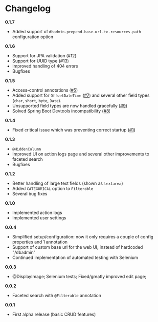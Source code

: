 # Changelog

**0.1.7**
- Added support of `dbadmin.prepend-base-url-to-resources-path` configuration option

**0.1.6**
- Support for JPA validation (#12)
- Support for UUID type (#13)
- Improved handling of 404 errors
- Bugfixes

**0.1.5**
- Access-control annotations ([#5](https://github.com/aileftech/spring-boot-database-admin/issues/5))
- Added support for `OffsetDateTime` ([#7](https://github.com/aileftech/spring-boot-database-admin/issues/7)) and several other field types (`char`, `short`, `byte`, `Date`).
- Unsupported field types are now handled gracefully ([#9](https://github.com/aileftech/spring-boot-database-admin/issues/9))
- Solved Spring Boot Devtools incompatibility ([#8](https://github.com/aileftech/spring-boot-database-admin/issues/8))

**0.1.4**
- Fixed critical issue which was preventing correct startup ([#1](https://github.com/aileftech/spring-boot-database-admin/issues/1))

**0.1.3**
- `@HiddenColumn`
- Improved UI on action logs page and several other improvements to faceted search
- Bugfixes

**0.1.2**
- Better handling of large text fields (shown as `textarea`)
- Added `CATEGORICAL` option to `Filterable`
- Several bug fixes

**0.1.0**
- Implemented action logs
- Implemented user settings

**0.0.4**
- Simplified setup/configuration: now it only requires a couple of config properties and 1 annotation
- Support of custom base url for the web UI, instead of hardcoded "/dbadmin"
- Continued implementation of automated testing with Selenium

**0.0.3**
- @DisplayImage; Selenium tests; Fixed/greatly improved edit page;

**0.0.2**
- Faceted search with `@Filterable` annotation

**0.0.1**
- First alpha release (basic CRUD features)
